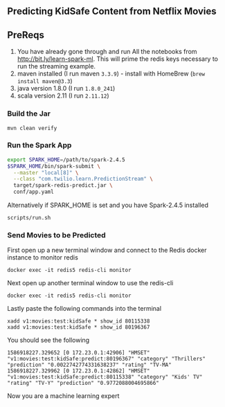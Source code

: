 ## Predicting KidSafe Content from Netflix Movies

## PreReqs
1. You have already gone through and run All the notebooks from http://bit.ly/learn-spark-ml. This will prime the redis keys necessary to run the streaming example.
2. maven installed (I run maven `3.3.9`) - install with HomeBrew (`brew install maven@3.3`)
3. java version 1.8.0 (I run `1.8.0_241`)
4. scala version 2.11 (I run `2.11.12`)

### Build the Jar
~~~
mvn clean verify
~~~

### Run the Spark App
~~~bash
export SPARK_HOME=/path/to/spark-2.4.5
$SPARK_HOME/bin/spark-submit \
  --master "local[8]" \
  --class "com.twilio.learn.PredictionStream" \
  target/spark-redis-predict.jar \
  conf/app.yaml
~~~

Alternatively if SPARK_HOME is set and you have Spark-2.4.5 installed
~~~
scripts/run.sh
~~~

### Send Movies to be Predicted
First open up a new terminal window and connect to the Redis docker instance to monitor redis
~~~
docker exec -it redis5 redis-cli monitor
~~~

Next open up another terminal window to use the redis-cli
~~~
docker exec -it redis5 redis-cli monitor
~~~

Lastly paste the following commands into the terminal
~~~
xadd v1:movies:test:kidSafe * show_id 80115338
xadd v1:movies:test:kidSafe * show_id 80196367
~~~

You should see the following
~~~
1586918227.329652 [0 172.23.0.1:42906] "HMSET" "v1:movies:test:kidSafe:predict:80196367" "category" "Thrillers" "prediction" "0.0022742774331638237" "rating" "TV-MA"
1586918227.329962 [0 172.23.0.1:42862] "HMSET" "v1:movies:test:kidSafe:predict:80115338" "category" "Kids' TV" "rating" "TV-Y" "prediction" "0.9772088004695866"
~~~

Now you are a machine learning expert
